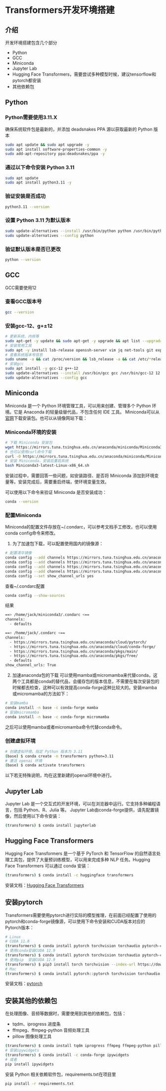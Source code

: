 # Transformers开发环境搭建
## 介绍
开发环境搭建包含几个部分
- Python
- GCC
- Miniconda
- Jupyter Lab
- Hugging Face Transformers，需要尝试多种模型时候，建议tensorflow和pytorch都安装
- 其他依赖包
## Python
### Python需要使用3.11.X
确保系统软件包是最新的，并添加 deadsnakes PPA 源以获取最新的 Python 版本
```bash
sudo apt update && sudo apt upgrade -y
sudo apt install software-properties-common -y
sudo add-apt-repository ppa:deadsnakes/ppa -y
```
### 通过以下命令安装 Python 3.11
```bash
sudo apt update
sudo apt install python3.11 -y
```
### 验证安装是否成功
```bash
python3.11 --version
```
### 设置 Python 3.11 为默认版本
```bash
sudo update-alternatives --install /usr/bin/python python /usr/bin/python3.11 1
sudo update-alternatives --config python
```
### 验证默认版本是否已更改
```bash
python --version
```
## GCC
GCC需要使用12
### 查看GCC版本号
```bash
gcc --version
```
### 安装gcc-12、g+±12
```bash
# 更新系统、内核等
sudo apt-get -y update && sudo apt-get -y upgrade && apt list --upgradable && sudo apt autoremove
# 安装常用工具
sudo apt -y install lsb-release openssh-server vim jq net-tools git expect dkms autoconf nmon ansible screen
# 查看系统版本号信息
sudo uname -a && cat /proc/version && lsb_release -a && cat /etc/*release
# 安装gcc
sudo apt install -y gcc-12 g++-12
sudo update-alternatives --install /usr/bin/gcc gcc /usr/bin/gcc-12 12 --slave /usr/bin/g++ g++ /usr/bin/g++-12 --slave /usr/bin/gcov gcov /usr/bin/gcov-12
sudo update-alternatives --config gcc
```
## Miniconda
Miniconda 是一个 Python 环境管理工具，可以用来创建、管理多个 Python 环境。它是 Anaconda 的轻量级替代品，不包含任何 IDE 工具。 Miniconda可以从[官网](https://docs.conda.io/en/latest/miniconda.html)下载安装包。也可以从镜像网站下载：

### Miniconda环境的安装
```bash
# 下载 Miniconda 安装包
wget https://mirrors.tuna.tsinghua.edu.cn/anaconda/miniconda/Miniconda3-latest-Linux-x86_64.sh
# 也可以使用curl命令下载
curl -O https://mirrors.tuna.tsinghua.edu.cn/anaconda/miniconda/Miniconda3-latest-Linux-x86_64.sh
# 安装 Miniconda，安装后重启系统
bash Miniconda3-latest-Linux-x86_64.sh
```

安装过程中，需要回答一些问题，如安装路径、是否将 Miniconda 添加到环境变量等。安装完成后，需要重启终端，使环境变量生效。

可以使用以下命令来验证 Miniconda 是否安装成功：

```bash
conda --version
```

### 配置Miniconda
Miniconda的配置文件存放在~/.condarc，可以参考文档手工修改，也可以使用conda config命令来修改。

1. 为了加速包下载，可以配置使用国内的镜像源：
```bash
# 配置清华镜像
conda config --add channels https://mirrors.tuna.tsinghua.edu.cn/anaconda/pkgs/free/
conda config --add channels https://mirrors.tuna.tsinghua.edu.cn/anaconda/pkgs/main/
conda config --add channels https://mirrors.tuna.tsinghua.edu.cn/anaconda/cloud/conda-forge/
conda config --add channels https://mirrors.tuna.tsinghua.edu.cn/anaconda/cloud/pytorch/
conda config --set show_channel_urls yes
```
查看~/.condarc配置
```bash
conda config --show-sources
```
结果
```bash
==> /home/jack/miniconda3/.condarc <==
channels:
  - defaults

==> /home/jack/.condarc <==
channels:
  - https://mirrors.tuna.tsinghua.edu.cn/anaconda/cloud/pytorch/
  - https://mirrors.tuna.tsinghua.edu.cn/anaconda/cloud/conda-forge/
  - https://mirrors.tuna.tsinghua.edu.cn/anaconda/pkgs/main/
  - https://mirrors.tuna.tsinghua.edu.cn/anaconda/pkgs/free/
  - defaults
show_channel_urls: True
```
2. 加速anaconda包的下载
可以使用mamba或micromamba来代替conda，这两个工具都是conda的替代品，会缓存包的版本信息，不需要在每次安装包的时候都去检查，这种可以有效提高conda-forge这种比较大的。安装mamba或micromamba的方法如下：
```bash
# 安装mamba
conda install -n base -c conda-forge mamba
# 安装micromamba
conda install -n base -c conda-forge micromamba
```
之后可以使用mamba或者micromamba命令代替conda命令。

### 创建虚拟环境
```bash
# 创建虚拟环境，指定 Python 版本为 3.11
(base) $ conda create -n transformers python=3.11
# 激活 openai 环境
(base) $ conda activate transformers
```
以下若无特殊说明，均在这里新建的openai环境中进行。

## Jupyter Lab
Jupyter Lab 是一个交互式的开发环境，可以在浏览器中运行。它支持多种编程语言，包括 Python、R、Julia 等。 Jupyter Lab由conda-forge提供，请先配置镜像，然后使用以下命令安装：
```bash
(transformers) $ conda install jupyterlab
```

## Hugging Face Transformers
Hugging Face Transformers 是一个基于 PyTorch 和 TensorFlow 的自然语言处理工具包，提供了大量预训练模型，可以用来完成多种 NLP 任务。Hugging Face Transformers 可以通过 conda 安装：

```bash
(transformers) $ conda install -c huggingface transformers
```

安装文档：[Hugging Face Transformers](https://huggingface.co/docs/transformers/installation#install-with-conda)


## 安装pytorch

Transformers需要使用pytorch进行实际的模型推理，在前面已经配置了使用的pytorch和conda-forge镜像源，可以使用下命令安装和CUDA版本对应的Pytorch版本：
```bash
# Linux
# CUDA 11.8
(transformers) $ conda install pytorch torchvision torchaudio pytorch-cuda=11.8 -c nvidia
# 使用conda安装CUDA 12.9
(transformers) $ conda install pytorch torchvision torchaudio pytorch-cuda=12.9 -c nvidia
# 使用pip  安装CUDA 12.9 
(transformers) $ pip3 install torch torchvision --index-url https://download.pytorch.org/whl/cu129
# Mac
(transformers) $ conda install pytorch::pytorch torchvision torchaudio
```

安装文档：[pytorch](https://pytorch.org/get-started/locally/)

## 安装其他的依赖包
在处理图像、音频等数据时，需要使用到其他的依赖包，包括：
- tqdm、iprogress 进度条
- ffmpeg、ffmpeg-python 音频处理工具
- pillow 图像处理工具

```bash
(transformers) $ conda install tqdm iprogress ffmpeg ffmpeg-python pillow
# 安装ipywidgets
(transformers) $ conda install -c conda-forge ipywidgets
# 或者
pip install ipywidgets
```
安装 Python 相关依赖软件包，requirements.txt在项目里
```bash
pip install -r requirements.txt
```
